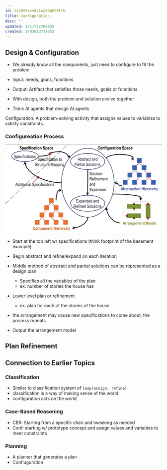 ```yaml
---
id: zzp9z9qvvdz1wy20g8t8trb
title: Configuration
desc: ''
updated: 1711732766935
created: 1703613717053
---
```


## Design & Configuration

- We already know all the components, just need to configure to fit the problem

- Input: needs, goals, functions
- Output: Artifact that satisfies those needs, goals or functions
- With design, both the problem and solution evolve together
- Think AI agents that design AI agents

Configuration: A problem-solving activity that assigns values to variables to satisfy constraints.

### Configureation Process

![configuration process](./assets/configuration_process.png)

- Start at the top left w/ specifications (think footprint of the basement example)
- Begin abstract and refine/expand on each iteration
- Middle method of abstract and partial solutions can be represented as a design plan
  - Specifies all the variables of the plan
  - ex. number of stories the house has
- Lower level plan or refinement
  - ex. plan for each of the stories of the house
- the arrangement may cause new specifications to come about, the process repeats

- Output the arrangement model

## Plan Refinement

## Connection to Earlier Topics

### Classification

- Similar to classification system of `loop(assign, refine)`
- classification is a way of making sense of the world
- configuration acts on the world

### Case-Based Reasoning

- CBR: Starting from a specific chair and tweaking as needed
- Conf: starting w/ prototype concept and assign values and variables to meet constraints

### Planning

- A planner that generates a plan
- Confiuguration
